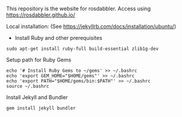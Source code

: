 This repository is the website for rosdabbler. Access using https://rosdabbler.github.io/

Local installation:
(See https://jekyllrb.com/docs/installation/ubuntu/)

* Install Ruby and other prerequisites
```
sudo apt-get install ruby-full build-essential zlib1g-dev
```
Setup path for Ruby Gems
```
echo '# Install Ruby Gems to ~/gems' >> ~/.bashrc
echo 'export GEM_HOME="$HOME/gems"' >> ~/.bashrc
echo 'export PATH="$HOME/gems/bin:$PATH"' >> ~/.bashrc
source ~/.bashrc
```

Install Jekyll and Bundler
```
gem install jekyll bundler
```
